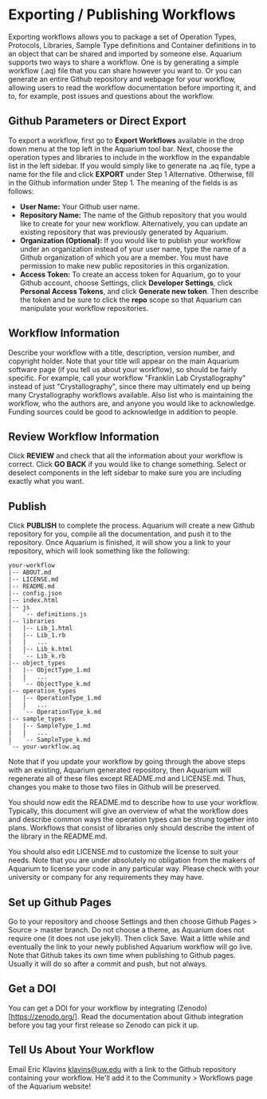 # Exporting / Publishing Workflows

Exporting workflows allows you to package a set of Operation Types, Protocols, Libraries, Sample Type
definitions and Container definitions in to an object that can be shared and imported by someone else.
Aquarium supports two ways to share a workflow.
One is by generating a simple workflow (.aq) file that you can share however you want to.
Or you can generate an entire Github repository and webpage for your workflow,
allowing users to read the workflow documentation before importing it, and to, for example, post issues and questions about the workflow.

## Github Parameters or Direct Export

To export a workflow, first go to **Export Workflows** available in the drop down menu at the top left in the Aquarium tool bar.
Next, choose the operation types and libraries to include in the workflow in the expandable list in the left sidebar.
If you would simply like to generate na .aq file, type a name for the file and click **EXPORT** under Step 1 Alternative.
Otherwise, fill in the Github information under Step 1. The meaning of the fields is as follows:

- **User Name:** Your Github user name.
- **Repository Name:** The name of the Github repository that you would like to create for your new workflow. Alternatively, you can
  update an existing repository that was previously generated by Aquarium.
- **Organization (Optional):** If you would like to publish your workflow under an organization instead of your user name, type the name of a Github
  organization of which you are a member. You must have permission to make new public repositories in this organization.
- **Access Token:** To create an access token for Aquarium, go to your Github account, choose Settings, click **Developer Settings**,
  click **Personal Access Tokens**, and click **Generate new token**. Then describe the token and be sure to click the **repo**
  scope so that Aquarium can manipulate your workflow repositories.

## Workflow Information

Describe your workflow with a title, description, version number, and copyright holder.
Note that your title will appear on the main Aquarium software page (if you tell us about your workflow), so should be fairly specific.
For example, call your workflow "Franklin Lab Crystallography" instead of just "Crystallography", since there may ultimately end up
being many Crystallography workflows available. Also list who is maintaining the workflow, who the authors are, and anyone you would like to acknowledge.
Funding sources could be good to acknowledge in addition to people.

## Review Workflow Information

Click **REVIEW** and check that all the information about your workflow is correct.
Click **GO BACK** if you would like to change something. Select or deselect components in the left sidebar to make sure you are including exactly what you want.

## Publish

Click **PUBLISH** to complete the process. Aquarium will create a new Github repository for you, compile all the documentation, and push it to the repository.
Once Aquarium is finished, it will show you a link to your repository, which will look something like the following:

```
your-workflow
|-- ABOUT.md
|-- LICENSE.md
|-- README.md
|-- config.json
|-- index.html
|-- js
|   `-- definitions.js
|-- libraries
|   |-- Lib_1.html
|   |-- Lib_1.rb
|   |   ...
|   |-- Lib_k.html
|   `-- Lib_k.rb
|-- object_types
|   |-- ObjectType_1.md
|   |   ...
|   `-- ObjectType_k.md
|-- operation_types
|   |-- OperationType_1.md
|   |   ...
|   `-- OperationType_k.md
|-- sample_types
|   |-- SampleType_1.md
|   |   ...
|   `-- SampleType_k.md
`-- your-workflow.aq
```

Note that if you update your workflow by going through the above steps with an existing, Aquarium generated repository,
then Aquarium will regenerate all of these files except README.md and LICENSE.md.
Thus, changes you make to those two files in Github will be preserved.

You should now edit the README.md to describe how to use your workflow.
Typically, this document will give an overview of what the workflow does and describe common ways the operation types can be strung together into plans.
Workflows that consist of libraries only should describe the intent of the library in the README.md.

You should also edit LICENSE.md to customize the license to suit your needs.
Note that you are under absolutely no obligation from the makers of Aquarium to license your code in any particular way.
Please check with your university or company for any requirements they may have.

## Set up Github Pages

Go to your repository and choose Settings and then choose Github Pages &gt; Source &gt; master branch.
Do not choose a theme, as Aquarium does not require one (it does not use jekyll).
Then click Save. Wait a little while and eventually the link to your newly published Aquarium workflow will go live.
Note that Github takes its own time when publishing to Github pages. Usually it will do so after a commit and push, but not always.

Get a DOI
---
You can get a DOI for your workflow by integrating (Zenodo)[https://zenodo.org/].
Read the documentation about Github integration before you tag your first release so Zenodo can pick it up.

Tell Us About Your Workflow
---

Email Eric Klavins <klavins@uw.edu> with a link to the Github repository containing your workflow.
He'll add it to the Community &gt; Workflows page of the Aquarium website!
